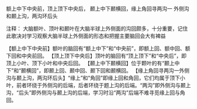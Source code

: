 额上中下中央前，顶上顶下中央后，
颞上中下颞横回，缘上角回寻两沟一
外侧沟和颞上沟，两沟环后头

注释：
大脑额叶、顶叶和颞叶在大脑半球上外侧面的沟回颇多，十分重要，记住此歌决对学习观察大脑半球上外侧面的形态和把握主要脑回会大有裨益

【额上中下中央前】额叶的脑回有“额上中下”和“中央前”，即额上回、额中回、额下回和中央前回。
【顶上顶下中央后】顶叶的脑回有“顶上顶下”和“中央后”，即顶上小叶、顶下小叶和中央后回。
【颞上中下颞横回】位于颗叶的有“颞上中下”和“颞横回”，即颞上回、颞中回、颞下回和颞横回。
【缘上角回寻两沟一外侧沟与颞上沟，两沟环后头】“缘上”和“角回”即缘上回和角回，它们均属于顶下小叶，前者环绕于外侧沟的后端，后者环绕于题上沟的后端。“两沟”即外侧沟与颞上沟，“后头”即外侧沟与颞上沟的后端，学习时沿“两沟”后端不难寻觅缘上回与角回。
